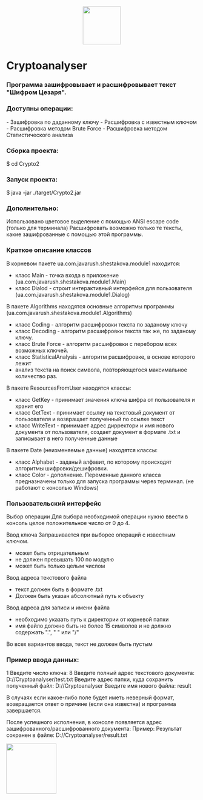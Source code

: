 <h1 align="center"><img src="https://i.gifer.com/47tv.gif" height="100"/></h1>
<h1 > <a>Cryptoanalyser</a> </h1> 

<h3>Программа зашифровывает и расшифровывает текст "Шифром Цезаря".</h3>

<h3><a>Доступны операции:</a></h3>
- Зашифровка по даданному ключу  
- Расшифровка с известным ключом    
- Расшифровка методом Brute Force
- Расшифровка методом Статистического анализа

<h3><a>Сборка проекта: </a></h3>

  $ cd Crypto2

<h3 ><a>Запуск проекта:</a></h3>

$ java -jar ./target/Crypto2.jar

<h3 ><a>Дополнительно:</a></h3>

Использовано цветовое выделение с помощью ANSI escape code
(только для терминала)
Расшифровать возможно только те тексты, какие зашифрованные с помощью этой программы.

<h3 ><a>Краткое описание классов</a></h3>

В корневом пакете ua.com.javarush.shestakova.module1 находится:

- класс Main - точка входа в приложение (ua.com.javarush.shestakova.module1.Main)
- класс Dialod - строит интерактивный интерфейся для пользователя (ua.com.javarush.shestakova.module1.Dialog)

В пакете Algorithms находятся основные алгоритмы программы 
(ua.com.javarush.shestakova.module1.Algorithms) 

- класс Coding - алгоритм расшифровки текста по заданому ключу
- класс Decoding - алгоритм расшифровки текста так же, по заданому ключу.
- класс Brute Force - алгоритм расшифровки с перебором всех возможных ключей.
- класс StatisticalAnalysis - алгоритм расшифровке, в основе которого лежит 
- анализ текста на поиск символа, повторяющегося максимальное количество раз.

В пакете ResourcesFromUser находятся классы:

- класс GetKey - принимает значения ключа шифра от пользователя и хранит его
- класс GetText - принимает ссылку на текстовый документ от пользователя и возвращает полученный по ссылке текст
- класс WriteText - принимает адрес дирректори и имя нового документа от пользователя, создает документ в формате .txt 
и записывает в него полученные данные

В пакете Date (неизменяемые данные) находятся классы:

- класс Alphabet - заданый алфавит, по которому происходят алгоритмы шифровки/дешифровки.
- класс Color - дополнение. Переменные данного класса предназначены только для запуска программы через терминал.
  (не работают с консолью Windows)


<h3><a>Пользовательский интерфейс</a></h3>
Выбор операции
Для выбора необходимой операции нужно ввести в консоль целое положительное число от 0 до 4.

Ввод ключа
Запрашивается при выборее операций с известным ключом. 
- может быть отрицательным
- не должен превышать 100 по модулю
- может быть только целым числом

Ввод адреса текстового файла 
- текст должен быть в формате .txt
- Должен быть указан абсолютный путь к объекту

Ввод адреса для записи и имени файла 
- необходимо указать путь к директории от корневой папки
- имя файло должно быть не более 15 символов и не должно содержать ".", " " или "/"

Во всех вариантов ввода, текст не должен быть пустым

<h3>Пример ввода данных:</h2>
  <a>1</a>  
Введите число ключа:  
  <a>8</a>    
Введите полный адрес текстового документа:            
  <a>D://Cryptoanalyser/test.txt</a>  
Введите адрес папки, куда сохранить полученный файл:
  <a>D://Cryptoanalyser</a>   
Введите имя нового файла:        
  <a>result</a>


В случаях если какое-либо поле будет иметь неверный формат, возвращается ответ о причине (если она известна) и программа завершается.

После успешного исполнения, в консоле появляется адрес зашифрованного/расшифрованного документа:
Пример: Результат сохранен в файле: <a>D://Cryptoanalyser/result.txt</a>

<img src="https://i.gifer.com/3Edg.gif" height="132"/></h1>
